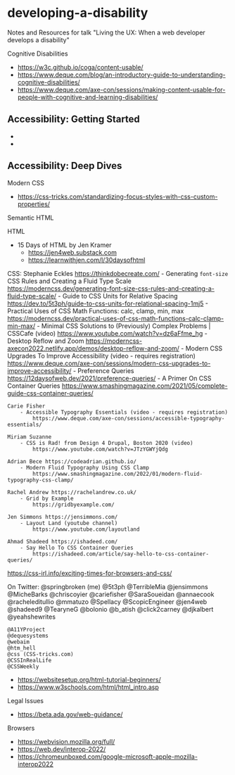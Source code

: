 # developing-a-disability
Notes and Resources for talk "Living the UX: When a web developer develops a disability"

Cognitive Disabilities
 - https://w3c.github.io/coga/content-usable/
 - https://www.deque.com/blog/an-introductory-guide-to-understanding-cognitive-disabilities/
 - https://www.deque.com/axe-con/sessions/making-content-usable-for-people-with-cognitive-and-learning-disabilities/

Accessibility: Getting Started
 -
 -
 -


Accessibility: Deep Dives
 -

Modern CSS
 - https://css-tricks.com/standardizing-focus-styles-with-css-custom-properties/

Semantic HTML

HTML
 - 15 Days of HTML by Jen Kramer
   - https://jen4web.substack.com
   - https://learnwithjen.com/l/30daysofhtml

CSS:
    Stephanie Eckles https://thinkdobecreate.com/
     - Generating `font-size` CSS Rules and Creating a Fluid Type Scale
            https://moderncss.dev/generating-font-size-css-rules-and-creating-a-fluid-type-scale/
        - Guide to CSS Units for Relative Spacing
            https://dev.to/5t3ph/guide-to-css-units-for-relational-spacing-1mj5
        - Practical Uses of CSS Math Functions: calc, clamp, min, max
            https://moderncss.dev/practical-uses-of-css-math-functions-calc-clamp-min-max/
        - Minimal CSS Solutions to (Previously) Complex Problems | CSSCafe (video)
            https://www.youtube.com/watch?v=dz6aFfme_hg
        - Desktop Reflow and Zoom
            https://moderncss-axecon2022.netlify.app/demos/desktop-reflow-and-zoom/
        - Modern CSS Upgrades To Improve Accessibility (video - requires registration)
            https://www.deque.com/axe-con/sessions/modern-css-upgrades-to-improve-accessibility/
        - Preference Queries
            https://12daysofweb.dev/2021/preference-queries/
        - A Primer On CSS Container Queries
            https://www.smashingmagazine.com/2021/05/complete-guide-css-container-queries/

    Carie Fisher
        - Accessible Typography Essentials (video - requires registration)
            https://www.deque.com/axe-con/sessions/accessible-typography-essentials/

    Miriam Suzanne
        - CSS is Rad! from Design 4 Drupal, Boston 2020 (video)
            https://www.youtube.com/watch?v=JTzYGWYjQdg

    Adrian Bece https://codeadrian.github.io/
        - Modern Fluid Typography Using CSS Clamp
            https://www.smashingmagazine.com/2022/01/modern-fluid-typography-css-clamp/

    Rachel Andrew https://rachelandrew.co.uk/
        - Grid by Example
            https://gridbyexample.com/

    Jen Simmons https://jensimmons.com/
        - Layout Land (youtube channel)
            https://www.youtube.com/layoutland

    Ahmad Shadeed https://ishadeed.com/
        - Say Hello To CSS Container Queries
            https://ishadeed.com/article/say-hello-to-css-container-queries/



https://css-irl.info/exciting-times-for-browsers-and-css/


On Twitter:
    @springbroken (me)
    @5t3ph
    @TerribleMia
    @jensimmons
    @MicheBarks
    @chriscoyier
    @cariefisher
    @SaraSoueidan
    @annaecook
    @racheleditullio
    @mmatuzo
    @Spellacy
    @ScopicEngineer
    @jen4web
    @shadeed9
    @TearyneG
    @bolonio
    @b_atish
    @click2carney
    @djkalbert
    @yeahshewrites


    @A11YProject
    @dequesystems
    @webaim
    @htm_hell
    @css (CSS-tricks.com)
    @CSSInRealLife
    @CSSWeekly





 - https://websitesetup.org/html-tutorial-beginners/
 - https://www.w3schools.com/html/html_intro.asp

Legal Issues
 - https://beta.ada.gov/web-guidance/

Browsers
 - https://webvision.mozilla.org/full/
 - https://web.dev/interop-2022/
 - https://chromeunboxed.com/google-microsoft-apple-mozilla-interop2022
